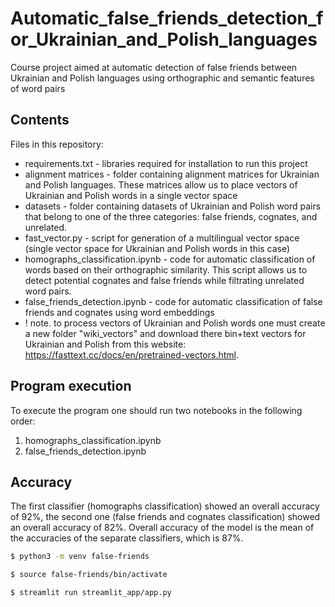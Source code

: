 # Automatic_false_friends_detection_for_Ukrainian_and_Polish_languages

Course project aimed at automatic detection of false friends between Ukrainian and Polish languages using orthographic and semantic features of word pairs

## Contents
Files in this repository:
* requirements.txt - libraries required for installation to run this project
* alignment matrices - folder containing alignment matrices for Ukrainian and Polish languages. These matrices allow us to place vectors of Ukrainian and Polish words in a single vector space
* datasets - folder containing datasets of Ukrainian and Polish word pairs that belong to one of the three categories: false friends, cognates, and unrelated.
* fast_vector.py - script for generation of a multilingual vector space (single vector space for Ukrainian and Polish words in this case)
* homographs_classification.ipynb - code for automatic classification of words based on their orthographic similarity. This script allows us to detect potential cognates and false friends while filtrating unrelated word pairs.
* false_friends_detection.ipynb - code for automatic classification of false friends and cognates using word embeddings
* ! note. to process vectors of Ukrainian and Polish words one must create a new folder "wiki_vectors" and download there bin+text vectors for Ukrainian and Polish from this website: https://fasttext.cc/docs/en/pretrained-vectors.html. 

## Program execution
To execute the program one should run two notebooks in the following order:
1. homographs_classification.ipynb
2. false_friends_detection.ipynb

## Accuracy
The first classifier (homographs classification) showed an overall accuracy of 92%, the second one (false friends and cognates classification) showed an overall accuracy of 82%. Overall accuracy of the model is the mean of the accuracies of the separate classifiers, which is 87%.

```bash 
$ python3 -m venv false-friends 

$ source false-friends/bin/activate

$ streamlit run streamlit_app/app.py 
```